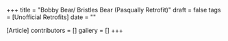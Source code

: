 +++
title = "Bobby Bear/ Bristles Bear (Pasqually Retrofit)"
draft = false
tags = [Unofficial Retrofits]
date = ""

[Article]
contributors = []
gallery = []
+++